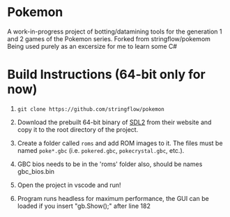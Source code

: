 # Pokemon

A work-in-progress project of botting/datamining tools for the generation 1 and 2 games of the Pokemon series.
Forked from stringflow/pokemom
Being used purely as an excersize for me to learn some C#


# Build Instructions (64-bit only for now)

1. `git clone https://github.com/stringflow/pokemon`
2. Download the prebuilt 64-bit binary of [SDL2](https://www.libsdl.org/download-2.0.php) from their website and copy it to the root directory of the project.
3. Create a folder called `roms` and add ROM images to it. The files must be named `poke*.gbc` (i.e. `pokered.gbc`, `pokecrystal.gbc`, etc.).
4. GBC bios needs to be in the 'roms' folder also, should be names gbc_bios.bin
5. Open the project in vscode and run!

6. Program runs headless for maximum performance, the GUI can be loaded if you insert "gb.Show();" after line 182
